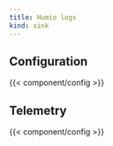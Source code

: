 ```yaml
---
title: Humio logs
kind: sink
---
```


## Configuration

{{< component/config >}}

## Telemetry

{{< component/config >}}
